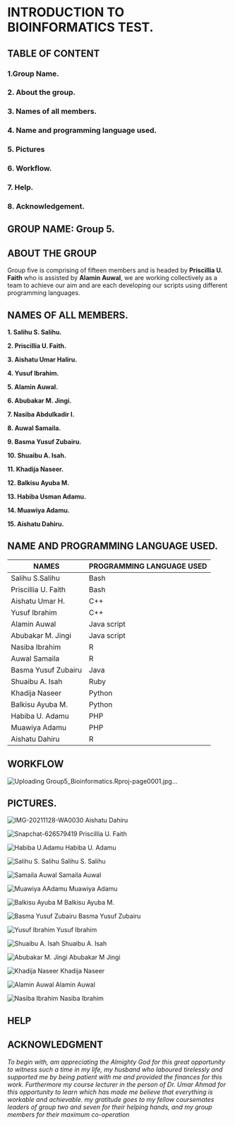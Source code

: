 # INTRODUCTION TO BIOINFORMATICS TEST.

## TABLE OF CONTENT
### 1.Group Name.
### 2. About the group.
### 3. Names of all members.
### 4. Name and programming language used.
### 5. Pictures
### 6. Workflow.
### 7. Help.
### 8. Acknowledgement.

## GROUP NAME: Group 5.

## ABOUT THE GROUP

Group five is comprising of fifteen members and is headed by **Priscillia U. Faith** who is assisted by **Alamin Auwal**, we are working collectively as a team to achieve our aim and  are each developing our scripts using different programming languages.

## NAMES OF ALL MEMBERS.

**1. Salihu S. Salihu.**

**2. Priscillia U. Faith.**

**3. Aishatu Umar Haliru.**

**4. Yusuf Ibrahim.**

**5. Alamin Auwal.**

**6. Abubakar M. Jingi.**

**7. Nasiba Abdulkadir I.**

**8. Auwal Samaila.**

**9. Basma Yusuf Zubairu.**

**10. Shuaibu A. Isah.**

**11. Khadija Naseer.**

**12. Balkisu Ayuba M.**

**13. Habiba Usman Adamu.**

**14. Muawiya Adamu.**

**15. Aishatu Dahiru.**

## NAME AND PROGRAMMING LANGUAGE USED.

| NAMES | PROGRAMMING LANGUAGE USED |
| ------------- | ------------- |
| Salihu S.Salihu | Bash  |
| Priscillia U. Faith  | Bash |
| Aishatu Umar H.  | C++  |
| Yusuf Ibrahim  | C++  |
| Alamin Auwal  | Java script |
| Abubakar M. Jingi  | Java script  |
| Nasiba Ibrahim  | R |
| Auwal Samaila  | R  |
| Basma Yusuf Zubairu | Java |
| Shuaibu A. Isah  | Ruby  |
| Khadija Naseer  | Python  |
| Balkisu Ayuba M. | Python  |
| Habiba U. Adamu  | PHP  |
| Muawiya Adamu  | PHP |
| Aishatu Dahiru  | R  |


## WORKFLOW

![Uploading Group5_Bioinformatics.Rproj-page0001.jpg…]()









## PICTURES.
![IMG-20211128-WA0030](https://user-images.githubusercontent.com/94042365/143781162-46b9b177-a5a6-496a-b92b-b2bd39ab7964.jpg)
Aishatu Dahiru

![Snapchat-626579419](https://user-images.githubusercontent.com/94042365/143781168-1e24ff21-bd52-4e6b-a67e-f737701a3e9a.jpg)
Priscillia U. Faith

![Habiba U.Adamu](https://user-images.githubusercontent.com/94042365/143778717-587539c9-2062-43a2-af5b-b0b8722f8390.jpg)
Habiba U. Adamu

![Salihu S. Salihu](https://user-images.githubusercontent.com/94042365/143778718-abdc0afe-3124-4560-a4d8-46c310401d44.jpg)
Salihu S. Salihu

![Samaila Auwal](https://user-images.githubusercontent.com/94042365/143778719-8e02b172-d72c-49fd-8d18-2097af9bb26b.jpg)
Samaila Auwal

![Muawiya AAdamu](https://user-images.githubusercontent.com/94042365/143778720-8cca98ec-d87c-4ed6-8b7a-2502353b3895.jpg)
Muawiya Adamu

![Balkisu Ayuba M](https://user-images.githubusercontent.com/94042365/143778721-171ffc3e-8b9b-4bb4-8387-d1129e02470e.jpg)
Balkisu Ayuba M.

![Basma Yusuf Zubairu](https://user-images.githubusercontent.com/94042365/143778722-ac5d60b2-cced-4896-9358-b47452f909e2.jpg)
Basma Yusuf Zubairu

![Yusuf Ibrahim](https://user-images.githubusercontent.com/94042365/143778724-8e8fc329-6481-4da1-be5d-229bae985738.jpg)
Yusuf Ibrahim

![Shuaibu A. Isah](https://user-images.githubusercontent.com/94042365/143778726-faad8248-61d9-48b2-af12-2ac3d9e49202.jpg)
Shuaibu A. Isah

![Abubakar M. Jingi](https://user-images.githubusercontent.com/94042365/143778727-d257bb63-d8ae-4eb5-8ba7-e3ce45222e8e.jpg)
Abubakar M Jingi

![Khadija Naseer](https://user-images.githubusercontent.com/94042365/143778730-fbc4c8fe-7699-433f-a1c4-ca96bb13d054.jpg)
Khadija Naseer

![Alamin Auwal](https://user-images.githubusercontent.com/94042365/143778731-549b86ec-2669-48e7-92fc-ae524154c7a6.jpg)
Alamin Auwal

![Nasiba Ibrahim](https://user-images.githubusercontent.com/94042365/143778732-a3f57dd4-d73a-4fd9-a1fc-9bee0f1f2cdb.jpg)
Nasiba Ibrahim

## HELP



## ACKNOWLEDGMENT

 *To begin with, am appreciating the Almighty God for this great opportunity to witness such a time in my life, my husband who laboured tirelessly and supported me by being patient with me and provided the finances for this work. Furthermore my course lecturer in the person of Dr. Umar Ahmad for this opportunity to learn which has made me believe that everything is workable and achievable. my gratitude goes to my fellow coursemates leaders of group two and seven for their helping hands, and my group members for their maximum co-operation*


